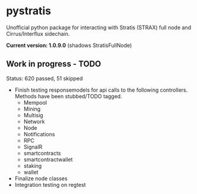# pystratis
Unofficial python package for interacting with Stratis (STRAX) full node and Cirrus/Interflux sidechain.

**Current version: 1.0.9.0** (shadows StratisFullNode)

## Work in progress - TODO
Status: 620 passed, 51 skipped
- Finish testing responsemodels for api calls to the following controllers. Methods have been stubbed/TODO tagged.
  - Mempool
  - Mining
  - Multisig
  - Network
  - Node
  - Notifications
  - RPC
  - SignalR
  - smartcontracts
  - smartcontractwallet
  - staking
  - wallet
- Finalize node classes
- Integration testing on regtest
